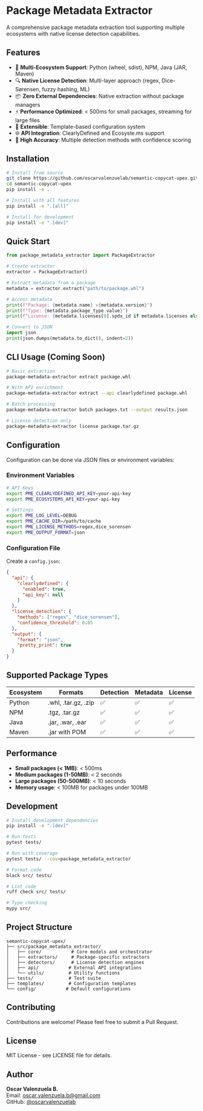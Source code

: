 # Package Metadata Extractor

A comprehensive package metadata extraction tool supporting multiple ecosystems with native license detection capabilities.

## Features

- 🚀 **Multi-Ecosystem Support**: Python (wheel, sdist), NPM, Java (JAR, Maven)
- 🔍 **Native License Detection**: Multi-layer approach (regex, Dice-Sørensen, fuzzy hashing, ML)
- 📦 **Zero External Dependencies**: Native extraction without package managers
- ⚡ **Performance Optimized**: < 500ms for small packages, streaming for large files
- 🔧 **Extensible**: Template-based configuration system
- 🌐 **API Integration**: ClearlyDefined and Ecosyste.ms support
- 🎯 **High Accuracy**: Multiple detection methods with confidence scoring

## Installation

```bash
# Install from source
git clone https://github.com/oscarvalenzuelab/semantic-copycat-upex.git
cd semantic-copycat-upex
pip install -e .

# Install with all features
pip install -e ".[all]"

# Install for development
pip install -e ".[dev]"
```

## Quick Start

```python
from package_metadata_extractor import PackageExtractor

# Create extractor
extractor = PackageExtractor()

# Extract metadata from a package
metadata = extractor.extract("path/to/package.whl")

# Access metadata
print(f"Package: {metadata.name} v{metadata.version}")
print(f"Type: {metadata.package_type.value}")
print(f"License: {metadata.licenses[0].spdx_id if metadata.licenses else 'Unknown'}")

# Convert to JSON
import json
print(json.dumps(metadata.to_dict(), indent=2))
```

## CLI Usage (Coming Soon)

```bash
# Basic extraction
package-metadata-extractor extract package.whl

# With API enrichment
package-metadata-extractor extract --api clearlydefined package.whl

# Batch processing
package-metadata-extractor batch packages.txt --output results.json

# License detection only
package-metadata-extractor license package.tar.gz
```

## Configuration

Configuration can be done via JSON files or environment variables:

### Environment Variables

```bash
# API Keys
export PME_CLEARLYDEFINED_API_KEY=your-api-key
export PME_ECOSYSTEMS_API_KEY=your-api-key

# Settings
export PME_LOG_LEVEL=DEBUG
export PME_CACHE_DIR=/path/to/cache
export PME_LICENSE_METHODS=regex,dice_sorensen
export PME_OUTPUT_FORMAT=json
```

### Configuration File

Create a `config.json`:

```json
{
  "api": {
    "clearlydefined": {
      "enabled": true,
      "api_key": null
    }
  },
  "license_detection": {
    "methods": ["regex", "dice_sorensen"],
    "confidence_threshold": 0.85
  },
  "output": {
    "format": "json",
    "pretty_print": true
  }
}
```

## Supported Package Types

| Ecosystem | Formats | Detection | Metadata | License |
|-----------|---------|-----------|----------|---------|
| Python | .whl, .tar.gz, .zip | ✅ | ✅ | ✅ |
| NPM | .tgz, .tar.gz | ✅ | ✅ | ✅ |
| Java | .jar, .war, .ear | ✅ | ✅ | ✅ |
| Maven | .jar with POM | ✅ | ✅ | ✅ |

## Performance

- **Small packages (< 1MB)**: < 500ms
- **Medium packages (1-50MB)**: < 2 seconds
- **Large packages (50-500MB)**: < 10 seconds
- **Memory usage**: < 100MB for packages under 100MB

## Development

```bash
# Install development dependencies
pip install -e ".[dev]"

# Run tests
pytest tests/

# Run with coverage
pytest tests/ --cov=package_metadata_extractor

# Format code
black src/ tests/

# Lint code
ruff check src/ tests/

# Type checking
mypy src/
```

## Project Structure

```
semantic-copycat-upex/
├── src/package_metadata_extractor/
│   ├── core/           # Core models and orchestrator
│   ├── extractors/     # Package-specific extractors
│   ├── detectors/      # License detection engines
│   ├── api/           # External API integrations
│   └── utils/         # Utility functions
├── tests/             # Test suite
├── templates/         # Configuration templates
└── config/           # Default configurations
```

## Contributing

Contributions are welcome! Please feel free to submit a Pull Request.

## License

MIT License - see LICENSE file for details.

## Author

**Oscar Valenzuela B.**  
Email: oscar.valenzuela.b@gmail.com  
GitHub: [@oscarvalenzuelab](https://github.com/oscarvalenzuelab)